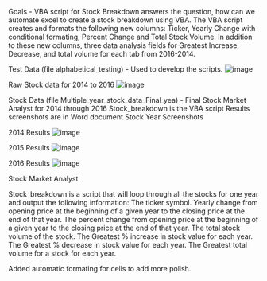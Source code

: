 Goals - VBA script for Stock Breakdown answers the question, how can we automate excel to create a stock breakdown using VBA. The VBA script creates and formats the following new columns: Ticker, Yearly Change with conditional formating, Percent Change and Total Stock Volume. In addition to these new columns, three data analysis fields for Greatest Increase, Decrease, and total volume for each tab from 2016-2014.

Test Data (file alphabetical_testing) - Used to develop the scripts.
![image](https://user-images.githubusercontent.com/85321602/164328244-2252211f-2ca2-46aa-98e1-fccc88728f0f.png)

Raw Stock data for 2014 to 2016
![image](https://user-images.githubusercontent.com/85321602/164328637-b2aa7949-6e1a-45e3-a139-380514a687a5.png)

Stock Data (file Multiple_year_stock_data_Final_yea) - Final Stock Market Analyst for 2014 through 2016
Stock_breakdown is the VBA script
Results screenshots are in Word document Stock Year Screenshots

2014 Results
![image](https://user-images.githubusercontent.com/85321602/164327794-d8a2a5c2-6034-4204-b508-622c561956c1.png)

2015 Results
![image](https://user-images.githubusercontent.com/85321602/164327811-42a4db43-447b-4cb6-92de-4c18918b1028.png)

2016 Results
![image](https://user-images.githubusercontent.com/85321602/164327832-44c5629f-00ad-4ccb-a444-28eac5273c63.png)

Stock Market Analyst

Stock_breakdown is a script that will loop through all the stocks for one year and output the following information:
The ticker symbol.
Yearly change from opening price at the beginning of a given year to the closing price at the end of that year.
The percent change from opening price at the beginning of a given year to the closing price at the end of that year.
The total stock volume of the stock.
The Greatest % increase in stock value for each year.
The Greatest % decrease in stock value for each year. 
The Greatest total volume for a stock for each year. 

Added automatic formating for cells to add more polish. 





